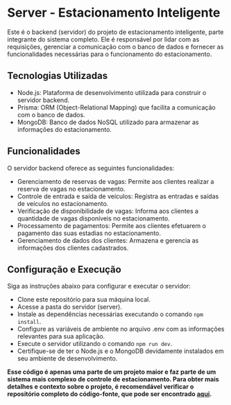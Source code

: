# Server - Estacionamento Inteligente

Este é o backend (servidor) do projeto de estacionamento inteligente, parte integrante do sistema completo. Ele é responsável por lidar com as requisições, gerenciar a comunicação com o banco de dados e fornecer as funcionalidades necessárias para o funcionamento do estacionamento.

## Tecnologias Utilizadas

- Node.js: Plataforma de desenvolvimento utilizada para construir o servidor backend.
- Prisma: ORM (Object-Relational Mapping) que facilita a comunicação com o banco de dados.
- MongoDB: Banco de dados NoSQL utilizado para armazenar as informações do estacionamento.

## Funcionalidades

O servidor backend oferece as seguintes funcionalidades:

- Gerenciamento de reservas de vagas: Permite aos clientes realizar a reserva de vagas no estacionamento.
- Controle de entrada e saída de veículos: Registra as entradas e saídas de veículos no estacionamento.
- Verificação de disponibilidade de vagas: Informa aos clientes a quantidade de vagas disponíveis no estacionamento.
- Processamento de pagamentos: Permite aos clientes efetuarem o pagamento das suas estadias no estacionamento.
- Gerenciamento de dados dos clientes: Armazena e gerencia as informações dos clientes cadastrados.

## Configuração e Execução

Siga as instruções abaixo para configurar e executar o servidor:

- Clone este repositório para sua máquina local.
- Acesse a pasta do servidor (server).
- Instale as dependências necessárias executando o comando `npm install`.
- Configure as variáveis de ambiente no arquivo .env com as informações relevantes para sua aplicação.
- Execute o servidor utilizando o comando `npm run dev`.
- Certifique-se de ter o Node.js e o MongoDB devidamente instalados em seu ambiente de desenvolvimento.

**Esse código é apenas uma parte de um projeto maior e faz parte de um sistema mais complexo de controle de estacionamento. Para obter mais detalhes e contexto sobre o projeto, é recomendável verificar o repositório completo do código-fonte, que pode ser encontrado [aqui](https://github.com/JoaoZanardo/SPL).**